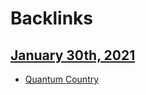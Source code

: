 
# Backlinks
## [January 30th, 2021](<January 30th, 2021.md>)
- [Quantum Country](<Quantum Country.md>)

